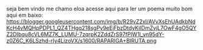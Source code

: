 seja bem vindo me chamo eloa 
acesse aqui para ler um poema muito bom
aqui em baixo: 
https://blogger.googleusercontent.com/img/b/R29vZ2xl/AVvXsEhUAdkbNdKcH4vMQHpPDPL1_QZ4THgq218sgPy9eEjFbzDtdyKiIDmZvjL7OwF4gO5QYZ2DIbqu8cVL6MZ7K_LUMU-7zqrpK2ZddZrS97fPlW1l_yn95dY-z0Z6C_K6LSzhd-rIy4LizoVX/s1600/RAPARIGA+BIRUTA.png
